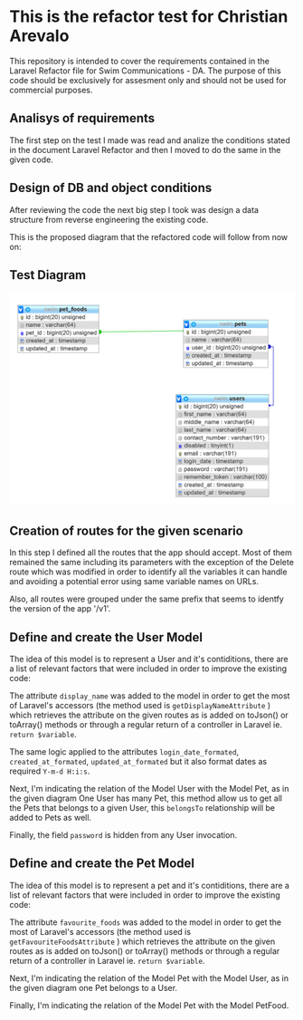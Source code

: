 # This is the refactor test for Christian Arevalo

This repository is intended to cover the requirements contained in the Laravel Refactor file for Swim Communications - DA. The purpose of this code should be exclusively for assesment only and should not be used for commercial purposes.

## Analisys of requirements

The first step on the test I made was read and analize the conditions stated in the document Laravel Refactor and then I moved to do the same in the given code.

## Design of DB and object conditions

After reviewing the code the next big step I took was design a data structure from reverse engineering the existing code.

This is the proposed diagram that the refactored code will follow from now on:

## Test Diagram

![Test Diagram](https://github.com/carevaloq87/christian-swim-refactor/blob/master/db/diagram.png "Test Diagram")

## Creation of routes for the given scenario

In this step I defined all the routes that the app should accept. Most of them remained the same including its parameters with the exception of the Delete route which was modified in order to identify all the variables it can handle and avoiding a potential error using same variable names on URLs.

Also, all routes were grouped under the same prefix that seems to identfy the version of the app '/v1'.

## Define and create the User Model

The idea of this model is to represent a User and it's contiditions, there are a list of relevant factors that were included in order to improve the existing code:

The attribute `display_name` was added to the model in order to get the most of Laravel's accessors (the method used is `getDisplayNameAttribute` ) which retrieves the attribute on the given routes as is added on toJson() or toArray() methods or through a regular return of a controller in Laravel ie. `return $variable`.

The same logic applied to the attributes `login_date_formated`, `created_at_formated`, `updated_at_formated` but it also format dates as required `Y-m-d H:i:s`.

Next, I'm indicating the relation of the Model User with the Model Pet, as in the given diagram One User has many Pet, this method allow us to get all the Pets that belongs to a given User, this `belongsTo` relationship will be added to Pets as well.

Finally, the field `password` is hidden from any User invocation.

## Define and create the Pet Model

The idea of this model is to represent a pet and it's contiditions, there are a list of relevant factors that were included in order to improve the existing code:

The attribute `favourite_foods` was added to the model in order to get the most of Laravel's accessors (the method used is `getFavouriteFoodsAttribute` ) which retrieves the attribute on the given routes as is added on toJson() or toArray() methods or through a regular return of a controller in Laravel ie. `return $variable`.

Next, I'm indicating the relation of the Model Pet with the Model User, as in the given diagram one Pet belongs to a User.

Finally,  I'm indicating the relation of the Model Pet with the Model PetFood.